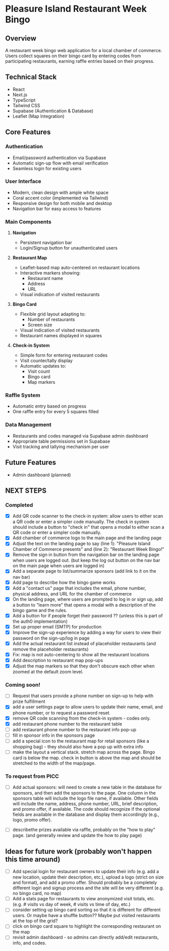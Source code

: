 # Pleasure Island Restaurant Week Bingo

## Overview
A restaurant week bingo web application for a local chamber of commerce. Users collect squares on their bingo card by entering codes from participating restaurants, earning raffle entries based on their progress.

## Technical Stack
- React
- Next.js
- TypeScript
- Tailwind CSS
- Supabase (Authentication & Database)
- Leaflet (Map Integration)

## Core Features

### Authentication
- Email/password authentication via Supabase
- Automatic sign-up flow with email verification
- Seamless login for existing users

### User Interface
- Modern, clean design with ample white space
- Coral accent color (implemented via Tailwind)
- Responsive design for both mobile and desktop
- Navigation bar for easy access to features

### Main Components
1. **Navigation**
   - Persistent navigation bar
   - Login/Signup button for unauthenticated users

2. **Restaurant Map**
   - Leaflet-based map auto-centered on restaurant locations
   - Interactive markers showing:
     - Restaurant name
     - Address
     - URL
   - Visual indication of visited restaurants

3. **Bingo Card**
   - Flexible grid layout adapting to:
     - Number of restaurants
     - Screen size
   - Visual indication of visited restaurants
   - Restaurant names displayed in squares

4. **Check-in System**
   - Simple form for entering restaurant codes
   - Visit counter/tally display
   - Automatic updates to:
     - Visit count
     - Bingo card
     - Map markers

### Raffle System
- Automatic entry based on progress
- One raffle entry for every 5 squares filled

### Data Management
- Restaurants and codes managed via Supabase admin dashboard
- Appropriate table permissions set in Supabase
- Visit tracking and tallying mechanism per user

## Future Features
- Admin dashboard (planned)

## NEXT STEPS
### Completed
- [x] Add QR code scanner to the check-in system: allow users to either scan a QR code or enter a simpler code manually. The check in system should include a button to "check in" that opens a modal to either scan a QR code or enter a simpler code manually.
- [x] Add chamber of commerce logo to the main page and the landing page
- [x] Adjust the text on the landing page to say (line 1): "Pleasure Island Chamber of Commerce presents" and (line 2): "Restaurant Week Bingo!"
- [x] Remove the sign in button from the navigation bar on the landing page when users are logged out. (but keep the log out button on the nav bar on the main page when users are logged in)
- [x] Add a separate page to list/summarize sponsors (add link to it on the nav bar)
- [x] Add page to describe how the bingo game works
- [x] Add a "contact us" page that includes the email, phone number, physical address, and URL for the chamber of commerce
- [x] On the landing page, where users are prompted to log in or sign up, add a button to "learn more" that opens a modal with a description of the bingo game and the rules.
- [x] Add a button for if people forget their password ?? (unless this is part of the auth0 implementation)
- [x] Set up proper email (SMTP) for production
- [x] Improve the sign-up experience by adding a way for users to view their password on the sign-up/log in page
- [x] Add the actual restaurant list instead of placeholder restaurants (and remove the placeholder restaurants)
- [x] Fix: map is not auto-centering to show all the restaurant locations
- [x] Add description to restaurant map pop-ups
- [x] Adjust the map markers so that they don't obscure each other when zoomed at the default zoom level. 

### Coming soon!
- [ ] Request that users provide a phone number on sign-up to help with prize fulfillment
- [x] add a user settings page to allow users to update their name, email, and phone number, or to request a password reset. 
- [x] remove QR code scanning from the check-in system - codes only.
- [x] add restaurant phone number to the restaurant table
- [ ] add restaurant phone number to the restaurant info pop-up
- [ ] fill in sponsor info in the sponsors page
- [ ] add a special icon to the restaurant map for retail sponsors (like a shopping bag) - they should also have a pop up with extra info
- [ ] make the layout a vertical stack. stretch map across the page. Bingo card is below the map. check in button is above the map and should be stretched to the width of the map/page.

### To request from PICC
- [ ] Add actual sponsors: will need to create a new table in the database for sponsors, and then add the sponsors to the page. One column in the sponsors table will include the logo file name, if available. Other fields will include the name, address, phone number, URL, brief description, and promo offer, if available. The code should recognize if the optional fields are available in the database and display them accordingly (e.g., logo, promo offer).
- [ ] describethe prizes available via raffle, probably on the "how to play" page. (and generally review and update the how to play page)


## Ideas for future work (probably won't happen this time around)
- [ ] Add special login for restaurant owners to update their info (e.g. add a new location, update their description, etc.), upload a logo (strict on size and format), and add a promo offer. Should probably be a completely different login and signup process and the site will be very different (e.g. no bingo card, no map)
- [ ] Add a stats page for restaurants to view anonymized visit totals, etc. (e.g. # visits vs day of week, # visits vs time of day, etc.)
- [ ] consider setting up bingo card sorting so that it is different for different users. Or maybe have a shuffle button?? Maybe put visited restaurants at the top of the grid? 
- [ ] click on bingo card square to highlight the corresponding restaurant on the map
- [ ] revisit admin dashboard - so admins can directly add/edit restaurants, info, and codes. 